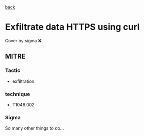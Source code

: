 [back](../index.md)
# Exfiltrate data HTTPS using curl
Cover by sigma :x: 

## MITRE
### Tactic
  - exfiltration

### technique
  - T1048.002

### Sigma

 So many other things to do...